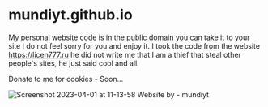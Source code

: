# mundiyt.github.io
My personal website code is in the public domain you can take it to your site I do not feel sorry for you and enjoy it. I took the code from the website https://licen777.ru he did not write me that I am a thief that steal other people's sites, he just said cool and all.

Donate to me for cookies - Soon...

![Screenshot 2023-04-01 at 11-13-58 Website by - mundiyt](https://user-images.githubusercontent.com/110762612/229274448-7cb42971-ae83-4be7-95cf-0fa659548fa1.png)
